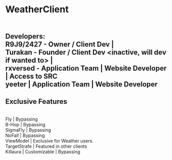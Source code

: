 # WeatherClient
<br> Developers:
<br>R9J9/2427 - Owner / Client Dev |                                                                                                                                               <br> Turakan - Founder / Client Dev <inactive, will dev if wanted to> |                                                                                                           <br> rxversed - Application Team | Website Developer | Access to SRC
<br> yeeter | Application Team | Website Developer
-----------
Exclusive Features
--------------
<br> Fly | Bypassing
<br> B-Hop | Bypassing
<br> SigmaFly | Bypassing
<br> NoFall | Bypassing
<br> ViewModel | Exclusive for Weather users.
<br> TargetStrafe | Featured in other clients
<br> Killaura | Customizable | Bypassing
